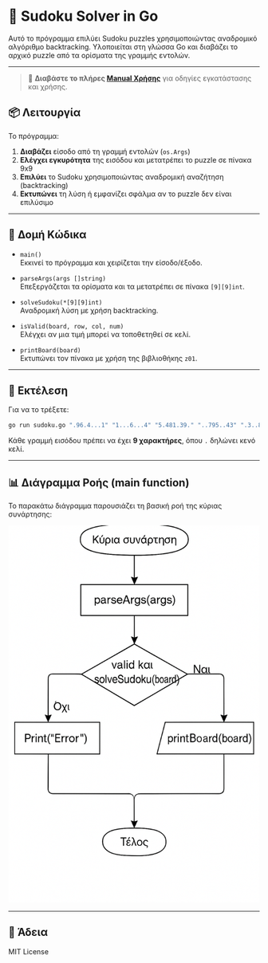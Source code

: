 
# 🧩 Sudoku Solver in Go

Αυτό το πρόγραμμα επιλύει Sudoku puzzles χρησιμοποιώντας αναδρομικό αλγόριθμο backtracking. Υλοποιείται στη γλώσσα Go και διαβάζει το αρχικό puzzle από τα ορίσματα της γραμμής εντολών.

---

> 📘 **Διαβάστε το πλήρες [Manual Χρήσης](docs/Sudoku_Manual.pdf)** για οδηγίες εγκατάστασης και χρήσης.

## 📦 Λειτουργία

Το πρόγραμμα:

1. **Διαβάζει** είσοδο από τη γραμμή εντολών (`os.Args`)
2. **Ελέγχει εγκυρότητα** της εισόδου και μετατρέπει το puzzle σε πίνακα 9x9
3. **Επιλύει** το Sudoku χρησιμοποιώντας αναδρομική αναζήτηση (backtracking)
4. **Εκτυπώνει** τη λύση ή εμφανίζει σφάλμα αν το puzzle δεν είναι επιλύσιμο

---

## 📐 Δομή Κώδικα

- `main()`  
  Εκκινεί το πρόγραμμα και χειρίζεται την είσοδο/έξοδο.

- `parseArgs(args []string)`  
  Επεξεργάζεται τα ορίσματα και τα μετατρέπει σε πίνακα `[9][9]int`.

- `solveSudoku(*[9][9]int)`  
  Αναδρομική λύση με χρήση backtracking.

- `isValid(board, row, col, num)`  
  Ελέγχει αν μια τιμή μπορεί να τοποθετηθεί σε κελί.

- `printBoard(board)`  
  Εκτυπώνει τον πίνακα με χρήση της βιβλιοθήκης `z01`.

---

## 🔧 Εκτέλεση

Για να το τρέξετε:

```bash
go run sudoku.go ".96.4...1" "1...6...4" "5.481.39." "..795..43" ".3..8...." "4.5.23.18" ".1.63..59" ".59.7.83." "..359...7"
```

Κάθε γραμμή εισόδου πρέπει να έχει **9 χαρακτήρες**, όπου `.` δηλώνει κενό κελί.

---

## 📊 Διάγραμμα Ροής (main function)

Το παρακάτω διάγραμμα παρουσιάζει τη βασική ροή της κύριας συνάρτησης:

![Sudoku Flowchart](./sudoku-diagram.png)

---

## 📜 Άδεια

MIT License
